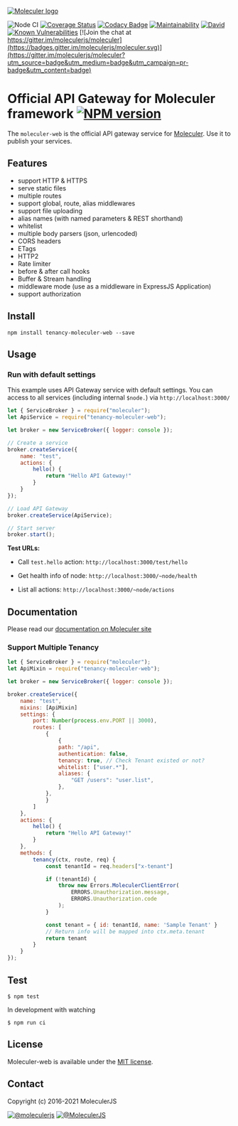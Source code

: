 [![Moleculer logo](http://moleculer.services/images/banner.png)](https://github.com/moleculerjs/moleculer)

![Node CI](https://github.com/moleculerjs/moleculer-web/workflows/Node%20CI/badge.svg)
[![Coverage Status](https://coveralls.io/repos/github/moleculerjs/moleculer-web/badge.svg?branch=master)](https://coveralls.io/github/moleculerjs/moleculer-web?branch=master)
[![Codacy Badge](https://api.codacy.com/project/badge/Grade/5d0c3b3d03bd4e8683a19630a32ad22b)](https://www.codacy.com/app/mereg-norbert/moleculer-web?utm_source=github.com&amp;utm_medium=referral&amp;utm_content=moleculerjs/moleculer-web&amp;utm_campaign=Badge_Grade)
[![Maintainability](https://api.codeclimate.com/v1/badges/6d81a3b83b448bbb1f99/maintainability)](https://codeclimate.com/github/moleculerjs/moleculer-web/maintainability)
[![David](https://img.shields.io/david/moleculerjs/moleculer-web.svg)](https://david-dm.org/moleculerjs/moleculer-web)
[![Known Vulnerabilities](https://snyk.io/test/github/moleculerjs/moleculer-web/badge.svg)](https://snyk.io/test/github/moleculerjs/moleculer-web)
[![Join the chat at https://gitter.im/moleculerjs/moleculer](https://badges.gitter.im/moleculerjs/moleculer.svg)](https://gitter.im/moleculerjs/moleculer?utm_source=badge&utm_medium=badge&utm_campaign=pr-badge&utm_content=badge)

# Official API Gateway for Moleculer framework  [![NPM version](https://img.shields.io/npm/v/moleculer-web.svg)](https://www.npmjs.com/package/moleculer-web)


The `moleculer-web` is the official API gateway service for [Moleculer](https://github.com/moleculerjs/moleculer). Use it to publish your services.

## Features
* support HTTP & HTTPS
* serve static files
* multiple routes
* support global, route, alias middlewares
* support file uploading
* alias names (with named parameters & REST shorthand)
* whitelist
* multiple body parsers (json, urlencoded)
* CORS headers
* ETags
* HTTP2
* Rate limiter
* before & after call hooks
* Buffer & Stream handling
* middleware mode (use as a middleware in ExpressJS Application)
* support authorization

## Install
```
npm install tenancy-moleculer-web --save
```

## Usage

### Run with default settings
This example uses API Gateway service with default settings.
You can access to all services (including internal `$node.`) via `http://localhost:3000/`

```js
let { ServiceBroker } = require("moleculer");
let ApiService = require("tenancy-moleculer-web");

let broker = new ServiceBroker({ logger: console });

// Create a service
broker.createService({
    name: "test",
    actions: {
        hello() {
            return "Hello API Gateway!"
        }
    }
});

// Load API Gateway
broker.createService(ApiService);

// Start server
broker.start();
```

**Test URLs:**	
- Call `test.hello` action: `http://localhost:3000/test/hello`

- Get health info of node: `http://localhost:3000/~node/health`
- List all actions: `http://localhost:3000/~node/actions`

## Documentation
Please read our [documentation on Moleculer site](http://moleculer.services/docs/moleculer-web.html)

### Support Multiple Tenancy
```js
let { ServiceBroker } = require("moleculer");
let ApiMixin = require("tenancy-moleculer-web");

let broker = new ServiceBroker({ logger: console });

broker.createService({
    name: "test",
    mixins: [ApiMixin]
    settings: {
        port: Number(process.env.PORT || 3000),
		routes: [
            {
                {
				path: "/api",
				authentication: false,
				tenancy: true, // Check Tenant existed or not?
				whitelist: ["user.*"],
				aliases: {
					"GET /users": "user.list",
				},
			},
            }
        ]
    },
    actions: {
        hello() {
            return "Hello API Gateway!"
        }
    },
    methods: {
        tenancy(ctx, route, req) {
            const tenantId = req.headers["x-tenant"]

            if (!tenantId) {
                throw new Errors.MoleculerClientError(
                    ERRORS.Unauthorization.message,
                    ERRORS.Unauthorization.code
                );
            }

            const tenant = { id: tenantId, name: 'Sample Tenant' }
            // Return info will be mapped into ctx.meta.tenant
            return tenant 
        }
    }
});

```

## Test
```
$ npm test
```

In development with watching

```
$ npm run ci
```

## License
Moleculer-web is available under the [MIT license](https://tldrlegal.com/license/mit-license).

## Contact
Copyright (c) 2016-2021 MoleculerJS

[![@moleculerjs](https://img.shields.io/badge/github-moleculerjs-green.svg)](https://github.com/moleculerjs) [![@MoleculerJS](https://img.shields.io/badge/twitter-MoleculerJS-blue.svg)](https://twitter.com/MoleculerJS)
